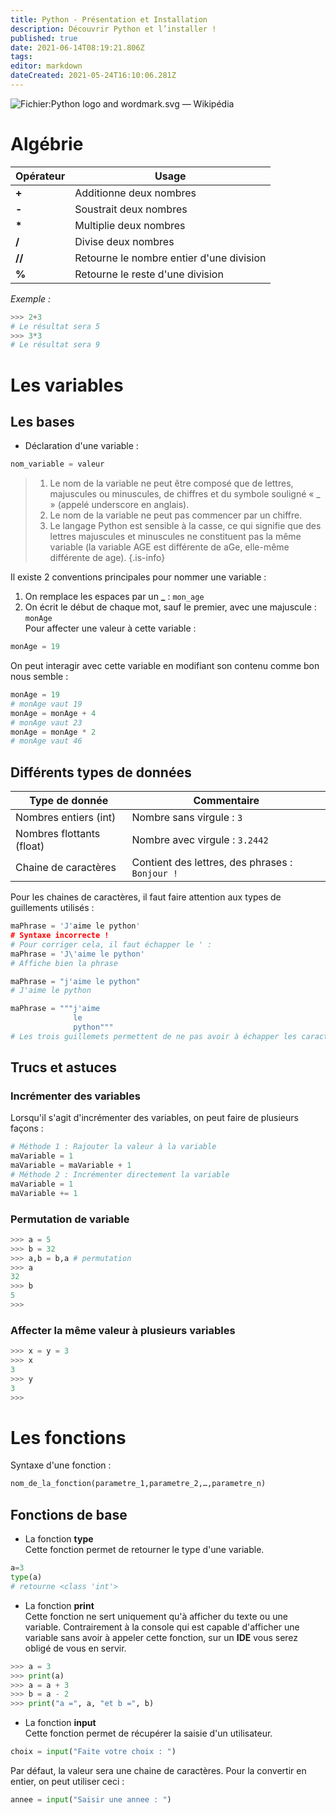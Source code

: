 ```yaml
---
title: Python - Présentation et Installation
description: Découvrir Python et l’installer !
published: true
date: 2021-06-14T08:19:21.806Z
tags: 
editor: markdown
dateCreated: 2021-05-24T16:10:06.281Z
---
```


![Fichier:Python logo and wordmark.svg — Wikipédia](https://upload.wikimedia.org/wikipedia/commons/thumb/f/f8/Python_logo_and_wordmark.svg/1200px-Python_logo_and_wordmark.svg.png)

# Algébrie

| **Opérateur** | **Usage** |
| --- | --- |
| **+** | Additionne deux nombres |
| **\-** | Soustrait deux nombres |
| **\*** | Multiplie deux nombres |
| **/** | Divise deux nombres |
| **//** | Retourne le nombre entier d'une division |
| **%** | Retourne le reste d'une division |

*Exemple :*

```python
>>> 2+3
# Le résultat sera 5
>>> 3*3
# Le résultat sera 9
```

# Les variables

## Les bases

-   Déclaration d'une variable :

```python
nom_variable = valeur
```

> 1.  Le nom de la variable ne peut être composé que de lettres, majuscules ou minuscules, de chiffres et du symbole souligné « \_ » (appelé underscore en anglais).
> 2.  Le nom de la variable ne peut pas commencer par un chiffre.  
> 3.  Le langage Python est sensible à la casse, ce qui signifie que des lettres majuscules et minuscules ne constituent pas la même variable (la variable AGE est différente de aGe, elle-même différente de age).
{.is-info}

Il existe 2 conventions principales pour nommer une variable :

1.  On remplace les espaces par un **\_** : `mon_age`
2.  On écrit le début de chaque mot, sauf le premier, avec une majuscule : `monAge`  
    Pour affecter une valeur à cette variable :

```python
monAge = 19
```

On peut interagir avec cette variable en modifiant son contenu comme bon nous semble :

```python
monAge = 19
# monAge vaut 19
monAge = monAge + 4
# monAge vaut 23
monAge = monAge * 2
# monAge vaut 46
```

## Différents types de données

| **Type de donnée** | **Commentaire** |
| --- | --- |
| Nombres entiers (int) | Nombre sans virgule : `3` |
| Nombres flottants (float) | Nombre avec virgule : `3.2442` |
| Chaine de caractères | Contient des lettres, des phrases : `Bonjour !` |

Pour les chaines de caractères, il faut faire attention aux types de guillements utilisés :

```python
maPhrase = 'J'aime le python'
# Syntaxe incorrecte !
# Pour corriger cela, il faut échapper le ' :
maPhrase = 'J\'aime le python'
# Affiche bien la phrase

maPhrase = "j'aime le python"
# J'aime le python

maPhrase = """j'aime
              le
              python"""
# Les trois guillemets permettent de ne pas avoir à échapper les caractères, et permettent de faire un retour à la ligne sans utiliser \n
```

## Trucs et astuces

### Incrémenter des variables

Lorsqu'il s'agit d'incrémenter des variables, on peut faire de plusieurs façons :

```python
# Méthode 1 : Rajouter la valeur à la variable
maVariable = 1
maVariable = maVariable + 1
# Méthode 2 : Incrémenter directement la variable
maVariable = 1
maVariable += 1
```

### Permutation de variable

```python
>>> a = 5
>>> b = 32
>>> a,b = b,a # permutation
>>> a
32
>>> b
5
>>>
```

### Affecter la même valeur à plusieurs variables

```python
>>> x = y = 3
>>> x
3
>>> y
3
>>>
```

# Les fonctions

Syntaxe d'une fonction :

```python
nom_de_la_fonction(parametre_1,parametre_2,…,parametre_n)
```

## Fonctions de base

-   La fonction **type**  
    Cette fonction permet de retourner le type d'une variable.

```python
a=3
type(a)
# retourne <class 'int'>
```

-   La fonction **print**  
    Cette fonction ne sert uniquement qu'à afficher du texte ou une variable. Contrairement à la console qui est capable d'afficher une variable sans avoir à appeler cette fonction, sur un **IDE** vous serez obligé de vous en servir.

```python
>>> a = 3
>>> print(a)
>>> a = a + 3
>>> b = a - 2
>>> print("a =", a, "et b =", b)
```

-   La fonction **input**  
    Cette fonction permet de récupérer la saisie d'un utilisateur.

```python
choix = input("Faite votre choix : ")
```

Par défaut, la valeur sera une chaine de caractères. Pour la convertir en entier, on peut utiliser ceci :

```python
annee = input("Saisir une annee : ")
```
